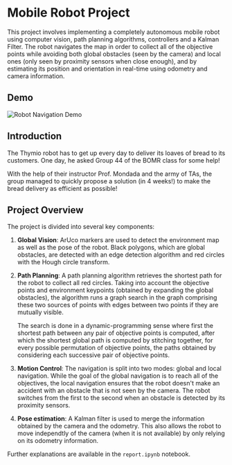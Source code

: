 # Mobile Robot Project

This project involves implementing a completely autonomous mobile robot using computer vision, path planning algorithms, controllers and a Kalman Filter. The robot navigates the map in order to collect all of the objective points while avoiding both global obstacles (seen by the camera) and local ones (only seen by proximity sensors when close enough), and by estimating its position and orientation in real-time using odometry and camera information.

## Demo

![Robot Navigation Demo](assets/videos/video.gif)

## Introduction

The Thymio robot has to get up every day to deliver its loaves of bread to its customers. One day, he asked Group 44 of the BOMR class for some help!

With the help of their instructor Prof. Mondada and the army of TAs, the group managed to quickly propose a solution (in 4 weeks!) to make the bread delivery as efficient as possible!


## Project Overview

The project is divided into several key components:

1. **Global Vision**: 
ArUco markers are used to detect the environment map as well as the pose of the robot.
    Black polygons, which are global obstacles, are detected with an edge detection algorithm and red circles with the Hough circle transform.

2. **Path Planning**: A path planning algorithm retrieves the shortest path for the robot to collect all red circles. Taking into account the objective points and environment keypoints (obtained by expanding the global obstacles), the algorithm runs a graph search in the graph comprising these two sources of points with edges between two points if they are mutually visible.
    
    The search is done in a dynamic-programming sense where first the shortest path between any pair of objective points is computed, after which the shortest global path is computed by stitching together, for every possible permutation of objective points, the paths obtained by considering each successive pair of objective points.

3. **Motion Control**: The navigation is split into two modes: global and local navigation. While the goal of the global navigation is to reach all of the objectives, the local navigation ensures that the robot doesn't make an accident with an obstacle that is not seen by the camera.
The robot switches from the first to the second when an obstacle is detected by its proximity sensors.

4. **Pose estimation**: A Kalman filter is used to merge the information obtained by the camera and the odometry. This also allows the robot to move independtly of the camera (when it is not available) by only relying on its odometry information.

Further explanations are available in the `report.ipynb` notebook. 
